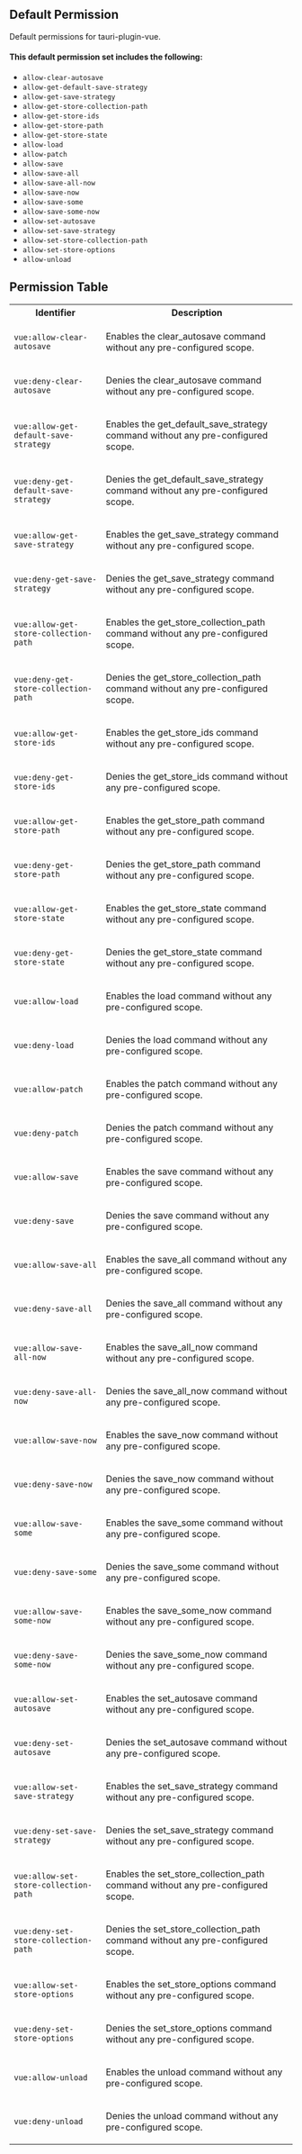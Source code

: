 ## Default Permission

Default permissions for tauri-plugin-vue.

#### This default permission set includes the following:

- `allow-clear-autosave`
- `allow-get-default-save-strategy`
- `allow-get-save-strategy`
- `allow-get-store-collection-path`
- `allow-get-store-ids`
- `allow-get-store-path`
- `allow-get-store-state`
- `allow-load`
- `allow-patch`
- `allow-save`
- `allow-save-all`
- `allow-save-all-now`
- `allow-save-now`
- `allow-save-some`
- `allow-save-some-now`
- `allow-set-autosave`
- `allow-set-save-strategy`
- `allow-set-store-collection-path`
- `allow-set-store-options`
- `allow-unload`

## Permission Table

<table>
<tr>
<th>Identifier</th>
<th>Description</th>
</tr>


<tr>
<td>

`vue:allow-clear-autosave`

</td>
<td>

Enables the clear_autosave command without any pre-configured scope.

</td>
</tr>

<tr>
<td>

`vue:deny-clear-autosave`

</td>
<td>

Denies the clear_autosave command without any pre-configured scope.

</td>
</tr>

<tr>
<td>

`vue:allow-get-default-save-strategy`

</td>
<td>

Enables the get_default_save_strategy command without any pre-configured scope.

</td>
</tr>

<tr>
<td>

`vue:deny-get-default-save-strategy`

</td>
<td>

Denies the get_default_save_strategy command without any pre-configured scope.

</td>
</tr>

<tr>
<td>

`vue:allow-get-save-strategy`

</td>
<td>

Enables the get_save_strategy command without any pre-configured scope.

</td>
</tr>

<tr>
<td>

`vue:deny-get-save-strategy`

</td>
<td>

Denies the get_save_strategy command without any pre-configured scope.

</td>
</tr>

<tr>
<td>

`vue:allow-get-store-collection-path`

</td>
<td>

Enables the get_store_collection_path command without any pre-configured scope.

</td>
</tr>

<tr>
<td>

`vue:deny-get-store-collection-path`

</td>
<td>

Denies the get_store_collection_path command without any pre-configured scope.

</td>
</tr>

<tr>
<td>

`vue:allow-get-store-ids`

</td>
<td>

Enables the get_store_ids command without any pre-configured scope.

</td>
</tr>

<tr>
<td>

`vue:deny-get-store-ids`

</td>
<td>

Denies the get_store_ids command without any pre-configured scope.

</td>
</tr>

<tr>
<td>

`vue:allow-get-store-path`

</td>
<td>

Enables the get_store_path command without any pre-configured scope.

</td>
</tr>

<tr>
<td>

`vue:deny-get-store-path`

</td>
<td>

Denies the get_store_path command without any pre-configured scope.

</td>
</tr>

<tr>
<td>

`vue:allow-get-store-state`

</td>
<td>

Enables the get_store_state command without any pre-configured scope.

</td>
</tr>

<tr>
<td>

`vue:deny-get-store-state`

</td>
<td>

Denies the get_store_state command without any pre-configured scope.

</td>
</tr>

<tr>
<td>

`vue:allow-load`

</td>
<td>

Enables the load command without any pre-configured scope.

</td>
</tr>

<tr>
<td>

`vue:deny-load`

</td>
<td>

Denies the load command without any pre-configured scope.

</td>
</tr>

<tr>
<td>

`vue:allow-patch`

</td>
<td>

Enables the patch command without any pre-configured scope.

</td>
</tr>

<tr>
<td>

`vue:deny-patch`

</td>
<td>

Denies the patch command without any pre-configured scope.

</td>
</tr>

<tr>
<td>

`vue:allow-save`

</td>
<td>

Enables the save command without any pre-configured scope.

</td>
</tr>

<tr>
<td>

`vue:deny-save`

</td>
<td>

Denies the save command without any pre-configured scope.

</td>
</tr>

<tr>
<td>

`vue:allow-save-all`

</td>
<td>

Enables the save_all command without any pre-configured scope.

</td>
</tr>

<tr>
<td>

`vue:deny-save-all`

</td>
<td>

Denies the save_all command without any pre-configured scope.

</td>
</tr>

<tr>
<td>

`vue:allow-save-all-now`

</td>
<td>

Enables the save_all_now command without any pre-configured scope.

</td>
</tr>

<tr>
<td>

`vue:deny-save-all-now`

</td>
<td>

Denies the save_all_now command without any pre-configured scope.

</td>
</tr>

<tr>
<td>

`vue:allow-save-now`

</td>
<td>

Enables the save_now command without any pre-configured scope.

</td>
</tr>

<tr>
<td>

`vue:deny-save-now`

</td>
<td>

Denies the save_now command without any pre-configured scope.

</td>
</tr>

<tr>
<td>

`vue:allow-save-some`

</td>
<td>

Enables the save_some command without any pre-configured scope.

</td>
</tr>

<tr>
<td>

`vue:deny-save-some`

</td>
<td>

Denies the save_some command without any pre-configured scope.

</td>
</tr>

<tr>
<td>

`vue:allow-save-some-now`

</td>
<td>

Enables the save_some_now command without any pre-configured scope.

</td>
</tr>

<tr>
<td>

`vue:deny-save-some-now`

</td>
<td>

Denies the save_some_now command without any pre-configured scope.

</td>
</tr>

<tr>
<td>

`vue:allow-set-autosave`

</td>
<td>

Enables the set_autosave command without any pre-configured scope.

</td>
</tr>

<tr>
<td>

`vue:deny-set-autosave`

</td>
<td>

Denies the set_autosave command without any pre-configured scope.

</td>
</tr>

<tr>
<td>

`vue:allow-set-save-strategy`

</td>
<td>

Enables the set_save_strategy command without any pre-configured scope.

</td>
</tr>

<tr>
<td>

`vue:deny-set-save-strategy`

</td>
<td>

Denies the set_save_strategy command without any pre-configured scope.

</td>
</tr>

<tr>
<td>

`vue:allow-set-store-collection-path`

</td>
<td>

Enables the set_store_collection_path command without any pre-configured scope.

</td>
</tr>

<tr>
<td>

`vue:deny-set-store-collection-path`

</td>
<td>

Denies the set_store_collection_path command without any pre-configured scope.

</td>
</tr>

<tr>
<td>

`vue:allow-set-store-options`

</td>
<td>

Enables the set_store_options command without any pre-configured scope.

</td>
</tr>

<tr>
<td>

`vue:deny-set-store-options`

</td>
<td>

Denies the set_store_options command without any pre-configured scope.

</td>
</tr>

<tr>
<td>

`vue:allow-unload`

</td>
<td>

Enables the unload command without any pre-configured scope.

</td>
</tr>

<tr>
<td>

`vue:deny-unload`

</td>
<td>

Denies the unload command without any pre-configured scope.

</td>
</tr>
</table>
